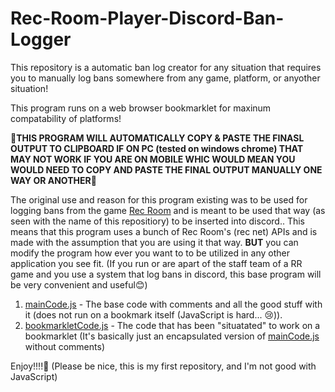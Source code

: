 # Rec-Room-Player-Discord-Ban-Logger

This repository is a automatic ban log creator for any situation that requires you to manually log bans somewhere from any game, platform, or anyother situation!

This program runs on a web browser bookmarklet for maxinum compatability of platforms!

**🚨THIS PROGRAM WILL AUTOMATICALLY COPY & PASTE THE FINASL OUTPUT TO CLIPBOARD IF ON PC (tested on windows chrome)
      THAT MAY NOT WORK IF YOU ARE ON MOBILE WHIC WOULD MEAN YOU WOULD NEED TO COPY AND PASTE THE FINAL OUTPUT MANUALLY ONE WAY OR ANOTHER🚨**

The original use and reason for this program existing was to be used for logging bans from the game [Rec Room](https://recroom.com/) and is meant to be used that way (as seen with the name of this repositiory) to be inserted into discord..
This means that this program uses a bunch of Rec Room's (rec net) APIs and is made with the assumption that you are using it that way.
**BUT** you can modify the program how ever you want to to be utilized in any other application you see fit. (If you run or are apart of the staff team of a RR game and you use a system that log bans in discord, this base program will be very convenient and useful😊)

1. [mainCode.js](https://github.com/ThookThook/Rec-Room-Player-Discord-Ban-Logger/blob/main/mainCode.js) - The base code with comments and all the good stuff with it (does not run on a bookmark itself (JavaScript is hard... 😢)).
2. [bookmarkletCode.js](https://github.com/ThookThook/Rec-Room-Player-Discord-Ban-Logger/blob/main/bookmarkletCode.js) - The code that has been "situatated" to work on a bookmarklet (It's basically just an encapsulated version of [mainCode.js](https://github.com/ThookThook/Rec-Room-Player-Discord-Ban-Logger/blob/main/mainCode.js) without comments)

Enjoy!!!!🥰 (Please be nice, this is my first repository, and I'm not good with JavaScript)
